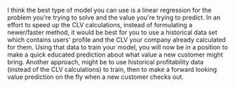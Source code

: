 I think the best type of model you can use is a linear regression for the problem you're trying to solve and the value you're trying to predict. In an effort to speed up the CLV calculations, instead of formulating a newer/faster method, it would be best for you to use a historical data set which contains users' profile and the CLV your company already calculated for them. Using that data to train your model, you will now be in a position to make a quick educated prediction about what value a new customer might bring. Another approach, might be to use historical profitability data (instead of the CLV calculations) to train, then to make a forward looking value prediction on the fly when a new customer checks out. 